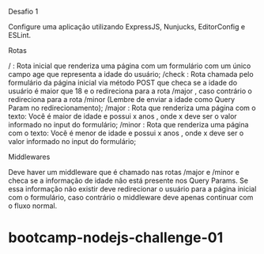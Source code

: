 Desafio 1

Configure uma aplicação utilizando ExpressJS, Nunjucks, EditorConfig e ESLint.

Rotas

/ : Rota inicial que renderiza uma página com um formulário com um único campo age que representa a idade do usuário;
/check : Rota chamada pelo formulário da página inicial via método POST que checa se a idade do usuário é maior que 18 e o redireciona para a rota /major , caso contrário o redireciona para a rota /minor (Lembre de enviar a idade como Query Param no redirecionamento);
/major : Rota que renderiza uma página com o texto: Você é maior de idade e possui x anos , onde x deve ser o valor informado no input do formulário;
/minor : Rota que renderiza uma página com o texto: Você é menor de idade e possui x anos , onde x deve ser o valor informado no input do formulário;

Middlewares

Deve haver um middleware que é chamado nas rotas /major e /minor e checa se a informação de idade não está presente nos Query Params. Se essa informação não existir deve redirecionar o usuário para a página inicial com o formulário, caso contrário o middleware deve apenas continuar com o fluxo normal.
# bootcamp-nodejs-challenge-01
